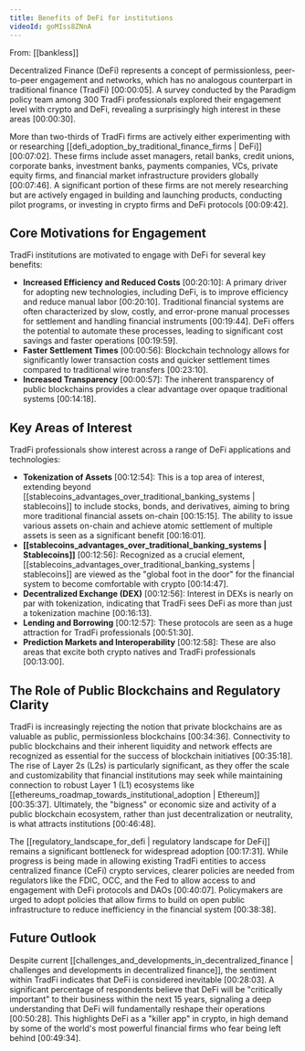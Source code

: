 ```yaml
---
title: Benefits of DeFi for institutions
videoId: goMIss8ZNnA
---
```


From: [[bankless]] <br/> 

Decentralized Finance (DeFi) represents a concept of permissionless, peer-to-peer engagement and networks, which has no analogous counterpart in traditional finance (TradFi) <a class="yt-timestamp" data-t="00:00:05">[00:00:05]</a>. A survey conducted by the Paradigm policy team among 300 TradFi professionals explored their engagement level with crypto and DeFi, revealing a surprisingly high interest in these areas <a class="yt-timestamp" data-t="00:00:30">[00:00:30]</a>.

More than two-thirds of TradFi firms are actively either experimenting with or researching [[defi_adoption_by_traditional_finance_firms | DeFi]] <a class="yt-timestamp" data-t="00:07:02">[00:07:02]</a>. These firms include asset managers, retail banks, credit unions, corporate banks, investment banks, payments companies, VCs, private equity firms, and financial market infrastructure providers globally <a class="yt-timestamp" data-t="00:07:46">[00:07:46]</a>. A significant portion of these firms are not merely researching but are actively engaged in building and launching products, conducting pilot programs, or investing in crypto firms and DeFi protocols <a class="yt-timestamp" data-t="00:09:42">[00:09:42]</a>.

## Core Motivations for Engagement

TradFi institutions are motivated to engage with DeFi for several key benefits:

*   **Increased Efficiency and Reduced Costs** <a class="yt-timestamp" data-t="00:20:10">[00:20:10]</a>: A primary driver for adopting new technologies, including DeFi, is to improve efficiency and reduce manual labor <a class="yt-timestamp" data-t="00:20:10">[00:20:10]</a>. Traditional financial systems are often characterized by slow, costly, and error-prone manual processes for settlement and handling financial instruments <a class="yt-timestamp" data-t="00:19:44">[00:19:44]</a>. DeFi offers the potential to automate these processes, leading to significant cost savings and faster operations <a class="yt-timestamp" data-t="00:19:59">[00:19:59]</a>.
*   **Faster Settlement Times** <a class="yt-timestamp" data-t="00:00:56">[00:00:56]</a>: Blockchain technology allows for significantly lower transaction costs and quicker settlement times compared to traditional wire transfers <a class="yt-timestamp" data-t="00:23:10">[00:23:10]</a>.
*   **Increased Transparency** <a class="yt-timestamp" data-t="00:00:57">[00:00:57]</a>: The inherent transparency of public blockchains provides a clear advantage over opaque traditional systems <a class="yt-timestamp" data-t="00:14:18">[00:14:18]</a>.

## Key Areas of Interest

TradFi professionals show interest across a range of DeFi applications and technologies:

*   **Tokenization of Assets** <a class="yt-timestamp" data-t="00:12:54">[00:12:54]</a>: This is a top area of interest, extending beyond [[stablecoins_advantages_over_traditional_banking_systems | stablecoins]] to include stocks, bonds, and derivatives, aiming to bring more traditional financial assets on-chain <a class="yt-timestamp" data-t="00:15:15">[00:15:15]</a>. The ability to issue various assets on-chain and achieve atomic settlement of multiple assets is seen as a significant benefit <a class="yt-timestamp" data-t="00:16:01">[00:16:01]</a>.
*   **[[stablecoins_advantages_over_traditional_banking_systems | Stablecoins]]** <a class="yt-timestamp" data-t="00:12:56">[00:12:56]</a>: Recognized as a crucial element, [[stablecoins_advantages_over_traditional_banking_systems | stablecoins]] are viewed as the "global foot in the door" for the financial system to become comfortable with crypto <a class="yt-timestamp" data-t="00:14:47">[00:14:47]</a>.
*   **Decentralized Exchange (DEX)** <a class="yt-timestamp" data-t="00:12:56">[00:12:56]</a>: Interest in DEXs is nearly on par with tokenization, indicating that TradFi sees DeFi as more than just a tokenization machine <a class="yt-timestamp" data-t="00:16:13">[00:16:13]</a>.
*   **Lending and Borrowing** <a class="yt-timestamp" data-t="00:12:57">[00:12:57]</a>: These protocols are seen as a huge attraction for TradFi professionals <a class="yt-timestamp" data-t="00:51:30">[00:51:30]</a>.
*   **Prediction Markets and Interoperability** <a class="yt-timestamp" data-t="00:12:58">[00:12:58]</a>: These are also areas that excite both crypto natives and TradFi professionals <a class="yt-timestamp" data-t="00:13:00">[00:13:00]</a>.

## The Role of Public Blockchains and Regulatory Clarity

TradFi is increasingly rejecting the notion that private blockchains are as valuable as public, permissionless blockchains <a class="yt-timestamp" data-t="00:34:36">[00:34:36]</a>. Connectivity to public blockchains and their inherent liquidity and network effects are recognized as essential for the success of blockchain initiatives <a class="yt-timestamp" data-t="00:35:18">[00:35:18]</a>. The rise of Layer 2s (L2s) is particularly significant, as they offer the scale and customizability that financial institutions may seek while maintaining connection to robust Layer 1 (L1) ecosystems like [[ethereums_roadmap_towards_institutional_adoption | Ethereum]] <a class="yt-timestamp" data-t="00:35:37">[00:35:37]</a>. Ultimately, the "bigness" or economic size and activity of a public blockchain ecosystem, rather than just decentralization or neutrality, is what attracts institutions <a class="yt-timestamp" data-t="00:46:48">[00:46:48]</a>.

The [[regulatory_landscape_for_defi | regulatory landscape for DeFi]] remains a significant bottleneck for widespread adoption <a class="yt-timestamp" data-t="00:17:31">[00:17:31]</a>. While progress is being made in allowing existing TradFi entities to access centralized finance (CeFi) crypto services, clearer policies are needed from regulators like the FDIC, OCC, and the Fed to allow access to and engagement with DeFi protocols and DAOs <a class="yt-timestamp" data-t="00:40:07">[00:40:07]</a>. Policymakers are urged to adopt policies that allow firms to build on open public infrastructure to reduce inefficiency in the financial system <a class="yt-timestamp" data-t="00:38:38">[00:38:38]</a>.

## Future Outlook

Despite current [[challenges_and_developments_in_decentralized_finance | challenges and developments in decentralized finance]], the sentiment within TradFi indicates that DeFi is considered inevitable <a class="yt-timestamp" data-t="00:28:03">[00:28:03]</a>. A significant percentage of respondents believe that DeFi will be "critically important" to their business within the next 15 years, signaling a deep understanding that DeFi will fundamentally reshape their operations <a class="yt-timestamp" data-t="00:50:28">[00:50:28]</a>. This highlights DeFi as a "killer app" in crypto, in high demand by some of the world's most powerful financial firms who fear being left behind <a class="yt-timestamp" data-t="00:49:34">[00:49:34]</a>.